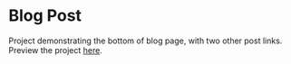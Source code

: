 # Blog Post #

Project demonstrating the bottom of blog page, with two other post links. Preview the project [here](http://camerontee.blog-post.surge.sh/ "Blog Post").
